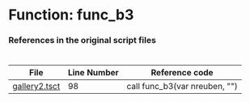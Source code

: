 # Function: func_b3
### References in the original script files

#

| File | Line Number | Reference code |
| --- | --- | --- |
| [gallery2.tsct](../../../out/gallery2.tsct#L98) | 98 | call func_b3(var nreuben, "") |
